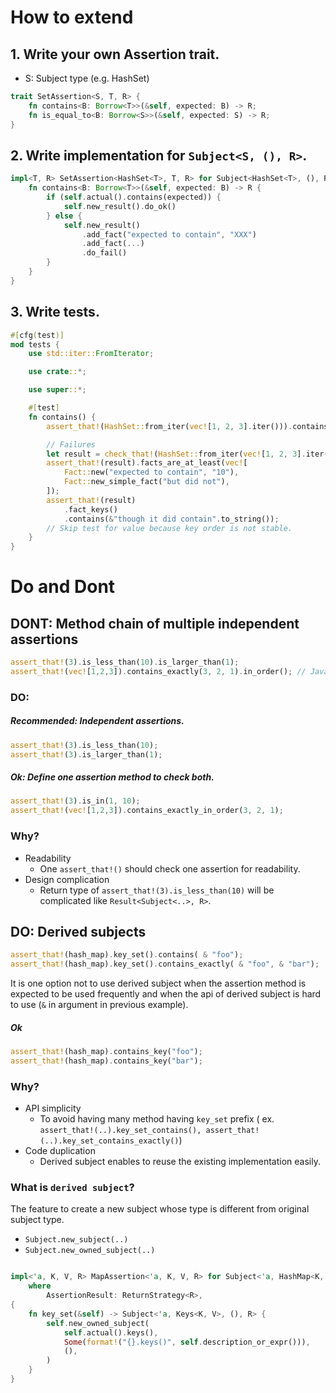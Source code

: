 How to extend
=============

## 1. Write your own Assertion trait.
- S: Subject type (e.g. HashSet<T>)

```rust
trait SetAssertion<S, T, R> {
    fn contains<B: Borrow<T>>(&self, expected: B) -> R;
    fn is_equal_to<B: Borrow<S>>(&self, expected: S) -> R;
}
```

## 2. Write implementation for `Subject<S, (), R>`.

```rust
impl<T, R> SetAssertion<HashSet<T>, T, R> for Subject<HashSet<T>, (), R> {
    fn contains<B: Borrow<T>>(&self, expected: B) -> R {
        if (self.actual().contains(expected)) {
            self.new_result().do_ok()
        } else {
            self.new_result()
                .add_fact("expected to contain", "XXX")
                .add_fact(...)
                .do_fail()
        }
    }
}
```

## 3. Write tests.

```rust
#[cfg(test)]
mod tests {
    use std::iter::FromIterator;

    use crate::*;

    use super::*;

    #[test]
    fn contains() {
        assert_that!(HashSet::from_iter(vec![1, 2, 3].iter())).contains(&3);

        // Failures
        let result = check_that!(HashSet::from_iter(vec![1, 2, 3].iter())).contains(&10);
        assert_that!(result).facts_are_at_least(vec![
            Fact::new("expected to contain", "10"),
            Fact::new_simple_fact("but did not"),
        ]);
        assert_that!(result)
            .fact_keys()
            .contains(&"though it did contain".to_string());
        // Skip test for value because key order is not stable.
    }
}
```

Do and Dont
===========

DONT: Method chain of multiple independent assertions
-----------------------------------------------------

```rust
assert_that!(3).is_less_than(10).is_larger_than(1);
assert_that!(vec![1,2,3]).contains_exactly(3, 2, 1).in_order(); // Java Truth like 
```

### DO:

##### Recommended: Independent assertions.

```rust
assert_that!(3).is_less_than(10);
assert_that!(3).is_larger_than(1);
```

##### Ok: Define one assertion method to check both.

```rust
assert_that!(3).is_in(1, 10);
assert_that!(vec![1,2,3]).contains_exactly_in_order(3, 2, 1);
```

### Why?

- Readability
    - One `assert_that!()` should check one assertion for readability.
- Design complication
    - Return type of `assert_that!(3).is_less_than(10)` will be complicated like `Result<Subject<..>, R>`.

DO: Derived subjects
--------------------

```rust
assert_that!(hash_map).key_set().contains( & "foo");
assert_that!(hash_map).key_set().contains_exactly( & "foo", & "bar");
```

It is one option not to use derived subject when the assertion method is expected to be used frequently and when the api
of derived subject is hard to use (`&` in argument in previous example).

##### Ok

```rust
assert_that!(hash_map).contains_key("foo");
assert_that!(hash_map).contains_key("bar");
```

### Why?

- API simplicity
    - To avoid having many method having `key_set` prefix (
      ex. `assert_that!(..).key_set_contains(), assert_that!(..).key_set_contains_exactly()`)
- Code duplication
    - Derived subject enables to reuse the existing implementation easily.

### What is `derived subject`?

The feature to create a new subject whose type is different from original subject type.

- `Subject.new_subject(..)`
- `Subject.new_owned_subject(..)`

```rust

impl<'a, K, V, R> MapAssertion<'a, K, V, R> for Subject<'a, HashMap<K, V>, (), R>
    where
        AssertionResult: ReturnStrategy<R>,
{
    fn key_set(&self) -> Subject<'a, Keys<K, V>, (), R> {
        self.new_owned_subject(
            self.actual().keys(),
            Some(format!("{}.keys()", self.description_or_expr())),
            (),
        )
    }
}
```
